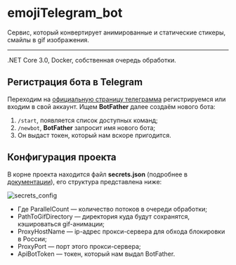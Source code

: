 # emojiTelegram_bot
Сервис, который конвертирует анимированные и статические стикеры, смайлы в gif изображения.
***
.NET Core 3.0, Docker, собственная очередь обработки.
## Регистрация бота в Telegram ##
 Переходим на [официальную страницу телеграмма](https://web.telegram.org/) регистрируемся или входим в свой аккаунт. Ищем **BotFather** далее создаём нового бота:
 1. `/start`, появляется список доступных команд;
 2. `/newbot`, **BotFather** запросит имя нового бота;
 3. Он выдаст токен, который нам вскоре пригодится.
## Конфигурация проекта ##
В корне проекта находится файл **secrets.json** (подробнее в [документации](https://docs.microsoft.com/en-us/aspnet/core/security/app-secrets?view=aspnetcore-5.0&tabs=windows)), его структура представлена ниже: 

![secrets_config](https://user-images.githubusercontent.com/28735314/129339147-8ef4e08b-b4fb-4819-8a64-757c9ba83285.jpg)

+ Где ParallelCount — количество потоков в очереди обработки;
+ PathToGifDirectory — директория куда будут сохранятся, кэшироваться gif-анимации;
+ ProxyHostName — ip-адрес прокси-сервера для обхода блокировки в России;
+ ProxyPort — порт этого прокси-сервера;
+ ApiBotToken — токен, который нам выдал BotFather.
